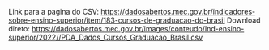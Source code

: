 Link para a pagina do CSV: https://dadosabertos.mec.gov.br/indicadores-sobre-ensino-superior/item/183-cursos-de-graduacao-do-brasil
Download direto: https://dadosabertos.mec.gov.br/images/conteudo/Ind-ensino-superior/2022//PDA_Dados_Cursos_Graduacao_Brasil.csv
